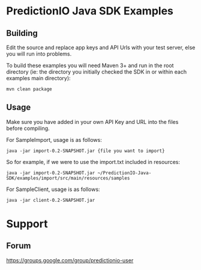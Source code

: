 PredictionIO Java SDK Examples
==============================

Building
--------

Edit the source and replace app keys and API Urls with your test server, else you will run into problems.

To build these examples you will need Maven 3+ and run in the root directory (ie: the directory you initially
checked the SDK in or within each examples main directory):

    mvn clean package

Usage
-----

Make sure you have added in your own API Key and URL into the files before compiling.

For SampleImport, usage is as follows:

    java -jar import-0.2-SNAPSHOT.jar {file you want to import}

So for example, if we were to use the import.txt included in resources:

    java -jar import-0.2-SNAPSHOT.jar ~/PredictionIO-Java-SDK/examples/import/src/main/resources/samples

For SampleClient, usage is as follows:

    java -jar client-0.2-SNAPSHOT.jar

Support
=======

Forum
-----

https://groups.google.com/group/predictionio-user
